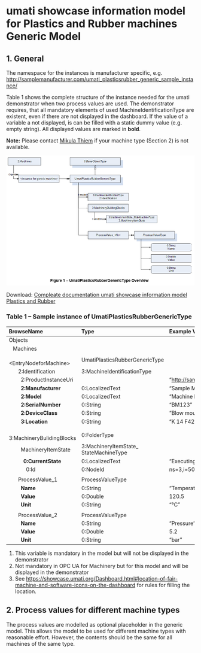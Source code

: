 # umati showcase information model for Plastics and Rubber machines Generic Model

## 1. General

The namespace for the instances is manufacturer specific, e.g. <http://samplemanufacturer.com/umati_plasticsrubber_generic_sample_instance/>

Table 1 shows the complete structure of the instance needed for the umati demonstrator when two process values are used. The demonstrator requires, that all mandatory elements of used MachineIdentificationType are existent, even if there are not displayed in the dashboard.
If the value of a variable a not displayed, is can be filled with a static dummy value (e.g. empty string). All displayed values are marked in **bold**.

**Note:** Please contact [Mikula Thiem](mailto:mikula.thiem@vdma.eu) if your machine type (Section 2) is not available.

![Generic Overview](../img/PlasticsRubber/PR_Generic_Overview.png "Generic Overview")

Download: [Compleate documentation umati showcase information model Plastics and Rubber](https://github.com/umati/Showcase/tree/main/img/PlasticsRubber/PR_Generic_PDF.pdf)

### Table 1 – Sample instance of UmatiPlasticsRubberGenericType

<!-- textlint-disable -->

| **BrowseName**                                    | **Type**                                   | **Example Value**                       | **Remarks** |
| :------------------------------------------------ | :----------------------------------------- | :-------------------------------------- | :---------- |
| Objects                                           |                                            |                                         |             |
| &ensp; Machines                                   |                                            |                                         |             |
| &ensp;&ensp; &lt;EntryNodeforMachine>             | UmatiPlasticsRubberGenericType             |                                         |             |
| &ensp;&ensp;&ensp; 2:Identification               | 3:MachineIdentificationType                |                                         |             |
| &ensp;&ensp;&ensp;&ensp; 2:ProductInstanceUri     |                                            | “<http://samplemanufacturer.com/BM123>” | 1)          |
| &ensp;&ensp;&ensp;&ensp; **2:Manufacturer**       | 0:LocalizedText                            | “Sample Manufacturer”                   |             |
| &ensp;&ensp;&ensp;&ensp; **2:Model**              | 0:LocalizedText                            | “Machine Model 3000”                    | 2)          |
| &ensp;&ensp;&ensp;&ensp; **2:SerialNumber**       | 0:String                                   | “BM123”                                 |             |
| &ensp;&ensp;&ensp;&ensp; **2:DeviceClass**        | 0:String                                   | “Blow moulding machine”                 |             |
| &ensp;&ensp;&ensp;&ensp; **3:Location**           | 0:String                                   | “K 14 F42/N 51.260407 E 6.744588”       | 2), 3)      |
|                                                   |                                            |                                         |             |
| &ensp;&ensp;&ensp; 3:MachineryBulidingBlocks      | 0:FolderType                               |                                         |             |
| &ensp;&ensp;&ensp;&ensp; MachineryItemState       | 3:MachineryItemState\_<br>StateMachineType |                                         |             |
| &ensp;&ensp;&ensp;&ensp;&ensp; **0:CurrentState** | 0:LocalizedText                            | “Executing”                             |             |
| &ensp;&ensp;&ensp;&ensp;&ensp;&ensp; 0:Id         | 0:NodeId                                   | ns=3,i=5006                             | 1)          |
|                                                   |                                            |                                         |             |
| &ensp;&ensp;&ensp; ProcessValue_1                 | ProcessValueType                           |                                         |             |
| &ensp;&ensp;&ensp;&ensp; **Name**                 | 0:String                                   | “Temperature”                           |             |
| &ensp;&ensp;&ensp;&ensp; **Value**                | 0:Double                                   | 120.5                                   |             |
| &ensp;&ensp;&ensp;&ensp; **Unit**                 | 0:String                                   | “°C”                                    |             |
|                                                   |                                            |                                         |             |
| &ensp;&ensp;&ensp; ProcessValue_2                 | ProcessValueType                           |                                         |             |
| &ensp;&ensp;&ensp;&ensp; **Name**                 | 0:String                                   | “Pressure”                              |             |
| &ensp;&ensp;&ensp;&ensp; **Value**                | 0:Double                                   | 5.2                                     |             |
| &ensp;&ensp;&ensp;&ensp; **Unit**                 | 0:String                                   | “bar”                                   |             |

<!-- textlint-enable -->

1. This variable is mandatory in the model but will not be displayed in the demonstrator
2. Not mandatory in OPC UA for Machinery but for this model and will be displayed in the demonstrator
3. See <https://showcase.umati.org/Dashboard.html#location-of-fair-machine-and-software-icons-on-the-dashboard> for rules for filling the location.

## 2. Process values for different machine types

The process values are modelled as optional placeholder in the generic model. This allows the model to be used for different machine types with reasonable effort. However, the contents should be the same for all machines of the same type.
